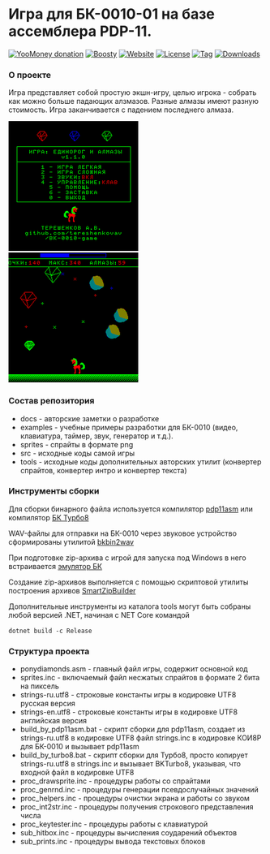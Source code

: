 # Игра для БК-0010-01 на базе ассемблера PDP-11.

[![YooMoney donation](https://img.shields.io/badge/Donation-Yoo.money-blue.svg)](https://yoomoney.ru/to/41001497003495)
[![Boosty](https://img.shields.io/badge/Boosty-donate-orange.svg)](https://boosty.to/ponygames)
[![Website](https://img.shields.io/badge/Website-tav--developer.itch.io-29a662.svg)](https://tav-developer.itch.io)
[![License](https://img.shields.io/badge/License-MIT0-darkgray.svg)](#)
[![Tag](https://img.shields.io/github/v/tag/tereshenkovav/BK-0010-game?color=00c2e8)](#)
[![Downloads](https://img.shields.io/github/downloads/tereshenkovav/BK-0010-game/total?color=c87bff)](#)

### О проекте

Игра представляет собой простую экшн-игру, целью игрока - собрать как можно больше падающих алзмазов. Разные алмазы имеют разную стоимость. Игра заканчивается с падением последнего алмаза.

![PonyDiamonds](screen1.png) ![PonyDiamonds](screen2.png)

### Состав репозитория

* docs - авторские заметки о разработке
* examples - учебные примеры разработки для БК-0010 (видео, клавиатура, таймер, звук, генератор и т.д.).
* sprites - спрайты в формате png
* src - исходные коды самой игры
* tools - исходные коды дополнительных авторских утилит (конвертер спрайтов, конвертер интро и конвертер текста)

### Инструменты сборки

Для сборки бинарного файла используется компилятор
[pdp11asm](https://github.com/purplesyringa/pdp11asm)
или компилятор [БК Турбо8](https://gid.pdp-11.ru/bkturbo8_doc.html)

WAV-файлы для отправки на БК-0010 через звуковое устройство сформированы утилитой
[bkbin2wav](https://github.com/raydac/bkbin2wav)

При подготовке zip-архива c игрой для запуска под Windows в него встраивается
[эмулятор БК](https://gid.pdp-11.ru/)

Создание zip-архивов выполняется с помощью скриптовой утилиты построения архивов
[SmartZipBuilder](https://github.com/tereshenkovav/SmartZipBuilder)

Дополнительные инструменты из каталога tools могут быть собраны любой версией .NET, начиная с NET Core командой 

```
dotnet build -c Release
```

### Структура проекта

* ponydiamonds.asm - главный файл игры, содержит основной код
* sprites.inc - включаемый файл несжатых спрайтов в формате 2 бита на пиксель
* strings-ru.utf8 - строковые константы игры в кодировке UTF8 русская версия
* strings-en.utf8 - строковые константы игры в кодировке UTF8 английская версия
* build_by_pdp11asm.bat - скрипт сборки для pdp11asm, создает из strings-ru.utf8 в кодировке UTF8 файл strings.inc в кодировке КОИ8Р для БК-0010 и вызывает pdp11asm
* build_by_turbo8.bat - скрипт сборки для Турбо8, просто копирует strings-ru.utf8 в strings.inc и вызывает BKTurbo8, указывая, что входной файл в кодировке UTF8
* proc_drawsprite.inc - процедуры работы со спрайтами
* proc_genrnd.inc - процедуры генерации псевдослучайных значений
* proc_helpers.inc - процедуры очистки экрана и работы со звуком
* proc_int2str.inc - процедуры получения строкового представления числа
* proc_keytester.inc - процедуры работы с клавиатурой
* sub_hitbox.inc - процедуры вычисления соударений объектов
* sub_prints.inc - процедуры вывода текстовых блоков
